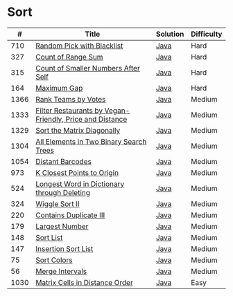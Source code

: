 Sort
========

| # | Title | Solution | Difficulty |
|---| ----- | -------- | ---------- |
|710|[Random Pick with Blacklist](https://leetcode.com/problems/random-pick-with-blacklist/)|[Java](src/hard/RandomPickWithBlacklist.java)|Hard|
|327|[Count of Range Sum](https://leetcode.com/problems/count-of-range-sum/)|[Java](src/hard/CountOfRangeSum.java)|Hard|
|315|[Count of Smaller Numbers After Self](https://leetcode.com/problems/count-of-smaller-numbers-after-self/)|[Java](src/hard/CountOfSmallerNumbersAfterSelf.java)|Hard|
|164|[Maximum Gap](https://leetcode.com/problems/maximum-gap/)|[Java](src/hard/MaximumGap.java)|Hard|
|1366|[Rank Teams by Votes](https://leetcode.com/problems/rank-teams-by-votes/)|[Java](src/medium/RankTeamsByVotes.java)|Medium|
|1333|[Filter Restaurants by Vegan-Friendly, Price and Distance](https://leetcode.com/problems/filter-restaurants-by-vegan-friendly-price-and-distance/)|[Java](src/medium/FilterRestaurants.java)|Medium|
|1329|[Sort the Matrix Diagonally](https://leetcode.com/problems/sort-the-matrix-diagonally/)|[Java](src/medium/SortMatrixDiagonally.java)|Medium|
|1304|[All Elements in Two Binary Search Trees](https://leetcode.com/problems/all-elements-in-two-binary-search-trees/)|[Java](src/medium/AllElementsInTwoBinarySearchTrees.java)|Medium|
|1054|[Distant Barcodes](https://leetcode.com/problems/distant-barcodes/)|[Java](src/medium/DistantBarcodes.java)|Medium|
|973|[K Closest Points to Origin](https://leetcode.com/problems/k-closest-points-to-origin/)|[Java](src/medium/KClosestPointsToOrigin.java)|Medium|
|524|[Longest Word in Dictionary through Deleting](https://leetcode.com/problems/longest-word-in-dictionary-through-deleting/)|[Java](src/medium/LongestWordInDictionaryThroughDeleting.java)|Medium|
|324|[Wiggle Sort II](https://leetcode.com/problems/wiggle-sort-ii/)|[Java](src/medium/WiggleSortII.java)|Medium|
|220|[Contains Duplicate III](https://leetcode.com/problems/contains-duplicate-iii/)|[Java](src/medium/ContainsDuplicateIII.java)|Medium|
|179|[Largest Number](https://leetcode.com/problems/largest-number/)|[Java](src/medium/LargestNumber.java)|Medium|
|148|[Sort List](https://leetcode.com/problems/sort-list/)|[Java](src/medium/SortList.java)|Medium|
|147|[Insertion Sort List](https://leetcode.com/problems/insertion-sort-list/)|[Java](src/medium/InsertionSortList.java)|Medium|
|75|[Sort Colors](https://leetcode.com/problems/sort-colors/)|[Java](src/medium/SortColors.java)|Medium|
|56|[Merge Intervals](https://leetcode.com/problems/merge-intervals/)|[Java](src/medium/MergeIntervals.java)|Medium|
|1030|[Matrix Cells in Distance Order](https://leetcode.com/problems/matrix-cells-in-distance-order/)|[Java](src/easy/MatrixCellsInDistanceOrder.java)|Easy|
